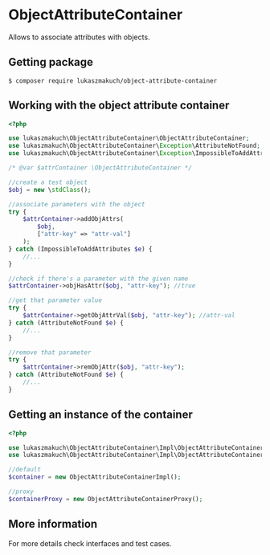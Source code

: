 # ObjectAttributeContainer
Allows to associate attributes with objects.

## Getting package
```
$ composer require lukaszmakuch/object-attribute-container
```
## Working with the object attribute container

```php
<?php

use lukaszmakuch\ObjectAttributeContainer\ObjectAttributeContainer;
use lukaszmakuch\ObjectAttributeContainer\Exception\AttributeNotFound;
use lukaszmakuch\ObjectAttributeContainer\Exception\ImpossibleToAddAttributes;

/* @var $attrContainer \ObjectAttributeContainer */

//create a test object
$obj = new \stdClass();

//associate parameters with the object
try {
    $attrContainer->addObjAttrs(
        $obj,
        ["attr-key" => "attr-val"]
    );
} catch (ImpossibleToAddAttributes $e) {
    //...
}

//check if there's a parameter with the given name
$attrContainer->objHasAttr($obj, "attr-key"); //true

//get that parameter value
try {
    $attrContainer->getObjAttrVal($obj, "attr-key"); //attr-val
} catch (AttributeNotFound $e) {
    //...
}

//remove that parameter
try {
    $attrContainer->remObjAttr($obj, "attr-key");
} catch (AttributeNotFound $e) {
    //...
}
```

## Getting an instance of the container
```php
<?php

use lukaszmakuch\ObjectAttributeContainer\Impl\ObjectAttributeContainerImpl;
use lukaszmakuch\ObjectAttributeContainer\Impl\ObjectAttributeContainerProxy;

//default
$container = new ObjectAttributeContainerImpl();

//proxy
$containerProxy = new ObjectAttributeContainerProxy();
```

## More information
For more details check interfaces and test cases.
